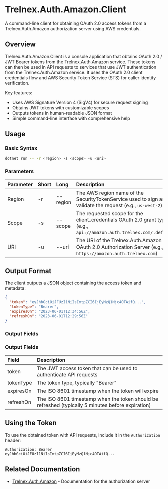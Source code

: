 # Trelnex.Auth.Amazon.Client

A command-line client for obtaining OAuth 2.0 access tokens from a Trelnex.Auth.Amazon authorization server using AWS credentials.

## Overview

Trelnex.Auth.Amazon.Client is a console application that obtains OAuth 2.0 / JWT Bearer tokens from the Trelnex.Auth.Amazon service. These tokens can then be used in API requests to services that use JWT authentication from the Trelnex.Auth.Amazon service. It uses the OAuth 2.0 client credentials flow and AWS Security Token Service (STS) for caller identity verification.

Key features:
- Uses AWS Signature Version 4 (SigV4) for secure request signing
- Obtains JWT tokens with customizable scopes
- Outputs tokens in human-readable JSON format
- Simple command-line interface with comprehensive help

## Usage

### Basic Syntax

```bash
dotnet run -- -r <region> -s <scope> -u <uri>
```

### Parameters

| Parameter | Short | Long       | Description                                                                                                            |
| :-------- | :---- | :--------- | :--------------------------------------------------------------------------------------------------------------------- |
| Region    | -r    | --region   | The AWS region name of the SecurityTokenService used to sign and validate the request (e.g., `us-west-2`)              |
| Scope     | -s    | --scope    | The requested scope for the client_credentials OAuth 2.0 grant type (e.g., `api://amazon.auth.trelnex.com/.default`)   |
| URI       | -u    | --uri      | The URI of the Trelnex.Auth.Amazon OAuth 2.0 Authorization Server (e.g., `https://amazon.auth.trelnex.com`)            |

## Output Format

The client outputs a JSON object containing the access token and metadata:

```json
{
  "token": "eyJhbGciOiJFUzI1NiIsImtpZCI6IjEyMzQ1Njc4OTAifQ...",
  "tokenType": "Bearer",
  "expiresOn": "2023-06-01T12:34:56Z",
  "refreshOn": "2023-06-01T12:29:56Z"
}
```

### Output Fields

### Output Fields

| Field       | Description                                                                                         |
| :---------- | :-------------------------------------------------------------------------------------------------- |
| token       | The JWT access token that can be used to authenticate API requests                                  |
| tokenType   | The token type, typically "Bearer"                                                                  |
| expiresOn   | The ISO 8601 timestamp when the token will expire                                                   |
| refreshOn   | The ISO 8601 timestamp when the token should be refreshed (typically 5 minutes before expiration)   |

## Using the Token

To use the obtained token with API requests, include it in the `Authorization` header:

```
Authorization: Bearer eyJhbGciOiJFUzI1NiIsImtpZCI6IjEyMzQ1Njc4OTAifQ...
```

## Related Documentation

- [Trelnex.Auth.Amazon](../Trelnex.Auth.Amazon/README.md) - Documentation for the authorization server
